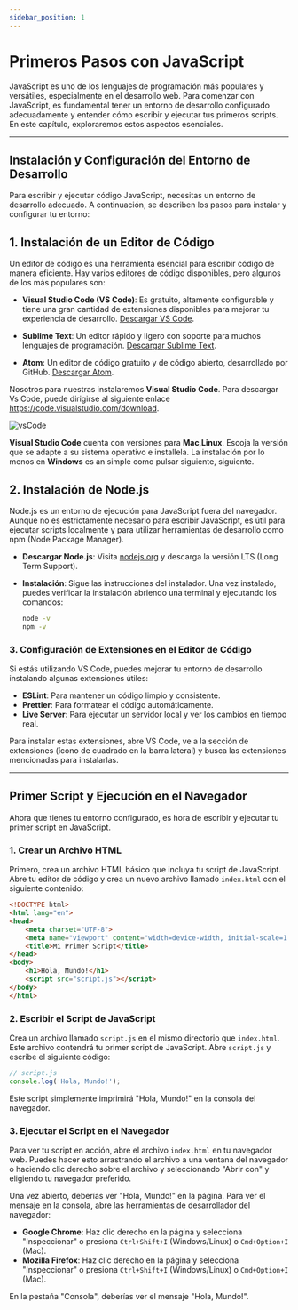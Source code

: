 ```yaml
---
sidebar_position: 1
---
```


# Primeros Pasos con JavaScript

JavaScript es uno de los lenguajes de programación más populares y versátiles, especialmente en el desarrollo web. Para comenzar con JavaScript, es fundamental tener un entorno de desarrollo configurado adecuadamente y entender cómo escribir y ejecutar tus primeros scripts. En este capítulo, exploraremos estos aspectos esenciales.

---

## Instalación y Configuración del Entorno de Desarrollo

Para escribir y ejecutar código JavaScript, necesitas un entorno de desarrollo adecuado. A continuación, se describen los pasos para instalar y configurar tu entorno:

## 1. Instalación de un Editor de Código

Un editor de código es una herramienta esencial para escribir código de manera eficiente. Hay varios editores de código disponibles, pero algunos de los más populares son:

- **Visual Studio Code (VS Code)**: Es gratuito, altamente configurable y tiene una gran cantidad de extensiones disponibles para mejorar tu experiencia de desarrollo. [Descargar VS Code](https://code.visualstudio.com/).

- **Sublime Text**: Un editor rápido y ligero con soporte para muchos lenguajes de programación. [Descargar Sublime Text](https://www.sublimetext.com/).

- **Atom**: Un editor de código gratuito y de código abierto, desarrollado por GitHub. [Descargar Atom](https://atom.io/).

Nosotros para nuestras instalaremos **Visual Studio Code**. Para descargar Vs Code, puede dirigirse al siguiente enlace https://code.visualstudio.com/download. 

![vsCode](/images/vscode.png)

**Visual Studio Code** cuenta con versiones para **Mac**,**Linux**. Escoja la versión que se adapte a su sistema operativo e installela. La instalación por lo menos en **Windows** es an simple como pulsar siguiente, siguiente.

## 2. Instalación de Node.js

Node.js es un entorno de ejecución para JavaScript fuera del navegador. Aunque no es estrictamente necesario para escribir JavaScript, es útil para ejecutar scripts localmente y para utilizar herramientas de desarrollo como npm (Node Package Manager).

- **Descargar Node.js**: Visita [nodejs.org](https://nodejs.org/) y descarga la versión LTS (Long Term Support).

- **Instalación**: Sigue las instrucciones del instalador. Una vez instalado, puedes verificar la instalación abriendo una terminal y ejecutando los comandos:
  ```sh
  node -v
  npm -v
  ```

### 3. Configuración de Extensiones en el Editor de Código

Si estás utilizando VS Code, puedes mejorar tu entorno de desarrollo instalando algunas extensiones útiles:

- **ESLint**: Para mantener un código limpio y consistente.
- **Prettier**: Para formatear el código automáticamente.
- **Live Server**: Para ejecutar un servidor local y ver los cambios en tiempo real.

Para instalar estas extensiones, abre VS Code, ve a la sección de extensiones (ícono de cuadrado en la barra lateral) y busca las extensiones mencionadas para instalarlas.

---

## Primer Script y Ejecución en el Navegador

Ahora que tienes tu entorno configurado, es hora de escribir y ejecutar tu primer script en JavaScript.

### 1. Crear un Archivo HTML

Primero, crea un archivo HTML básico que incluya tu script de JavaScript. Abre tu editor de código y crea un nuevo archivo llamado `index.html` con el siguiente contenido:

```html
<!DOCTYPE html>
<html lang="en">
<head>
    <meta charset="UTF-8">
    <meta name="viewport" content="width=device-width, initial-scale=1.0">
    <title>Mi Primer Script</title>
</head>
<body>
    <h1>Hola, Mundo!</h1>
    <script src="script.js"></script>
</body>
</html>
```

### 2. Escribir el Script de JavaScript

Crea un archivo llamado `script.js` en el mismo directorio que `index.html`. Este archivo contendrá tu primer script de JavaScript. Abre `script.js` y escribe el siguiente código:

```javascript
// script.js
console.log('Hola, Mundo!');
```

Este script simplemente imprimirá "Hola, Mundo!" en la consola del navegador.

### 3. Ejecutar el Script en el Navegador

Para ver tu script en acción, abre el archivo `index.html` en tu navegador web. Puedes hacer esto arrastrando el archivo a una ventana del navegador o haciendo clic derecho sobre el archivo y seleccionando "Abrir con" y eligiendo tu navegador preferido.

Una vez abierto, deberías ver "Hola, Mundo!" en la página. Para ver el mensaje en la consola, abre las herramientas de desarrollador del navegador:

- **Google Chrome**: Haz clic derecho en la página y selecciona "Inspeccionar" o presiona `Ctrl+Shift+I` (Windows/Linux) o `Cmd+Option+I` (Mac).
- **Mozilla Firefox**: Haz clic derecho en la página y selecciona "Inspeccionar" o presiona `Ctrl+Shift+I` (Windows/Linux) o `Cmd+Option+I` (Mac).

En la pestaña "Consola", deberías ver el mensaje "Hola, Mundo!".
